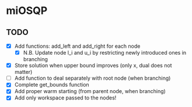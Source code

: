 # miOSQP


## TODO

-   [x] Add functions: add_left and add_right for each node
    -   [x] N.B. Update node l_i and u_i by restricting newly introduced ones in branching
-   [x] Store solution when upper bound improves (only x, dual does not matter)
-   [ ] Add function to deal separately with root node (when branching)
-   [x] Complete get_bounds function
-   [x] Add proper warm starting (from parent node, when branching)
-   [x] Add only workspace passed to the nodes!
